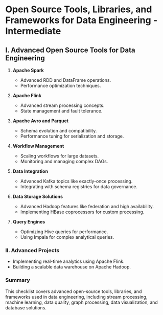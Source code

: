 # Open Source Tools, Libraries, and Frameworks for Data Engineering - Intermediate

## I. Advanced Open Source Tools for Data Engineering

1. **Apache Spark**
   - Advanced RDD and DataFrame operations.
   - Performance optimization techniques.

2. **Apache Flink**
   - Advanced stream processing concepts.
   - State management and fault tolerance.

3. **Apache Avro and Parquet**
   - Schema evolution and compatibility.
   - Performance tuning for serialization and storage.

4. **Workflow Management**
   - Scaling workflows for large datasets.
   - Monitoring and managing complex DAGs.

5. **Data Integration**
   - Advanced Kafka topics like exactly-once processing.
   - Integrating with schema registries for data governance.

6. **Data Storage Solutions**
   - Advanced Hadoop features like federation and high availability.
   - Implementing HBase coprocessors for custom processing.

7. **Query Engines**
   - Optimizing Hive queries for performance.
   - Using Impala for complex analytical queries.

### II. Advanced Projects
- Implementing real-time analytics using Apache Flink.
- Building a scalable data warehouse on Apache Hadoop.

### Summary

This checklist covers advanced open-source tools, libraries, and frameworks used in data engineering, including stream processing, machine learning, data quality, graph processing, data visualization, and database solutions.

